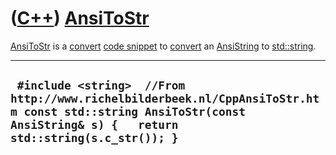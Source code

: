 # ([C++](Cpp.md)) [AnsiToStr](CppAnsiToStr.md)

[AnsiToStr](CppAnsiToStr.md) is a [convert](CppConvert.md) [code
snippet](CppCodeSnippets.md) to [convert](CppConvert.md) an
[AnsiString](CppAnsiString.md) to [std::string](CppStdString.md).

  --------------------------------------------------------------------------------------------------------------------------------------------------------------------
  ` #include <string>  //From http://www.richelbilderbeek.nl/CppAnsiToStr.htm const std::string AnsiToStr(const AnsiString& s) {   return std::string(s.c_str()); }`
  --------------------------------------------------------------------------------------------------------------------------------------------------------------------
